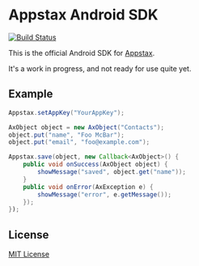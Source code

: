 # Appstax Android SDK

[![Build Status](https://travis-ci.org/Appstax/appstax-android.svg?branch=master)](https://travis-ci.org/Appstax/appstax-android)

This is the official Android SDK for [Appstax](https://appstax.com).

It's a work in progress, and not ready for use quite yet.

## Example

```java
Appstax.setAppKey("YourAppKey");

AxObject object = new AxObject("Contacts");
object.put("name", "Foo McBar");
object.put("email", "foo@example.com");

Appstax.save(object, new Callback<AxObject>() {
    public void onSuccess(AxObject object) {
        showMessage("saved", object.get("name"));
    }
    public void onError(AxException e) {
        showMessage("error", e.getMessage());
    });
});
```

## License

[MIT License](LICENSE)

